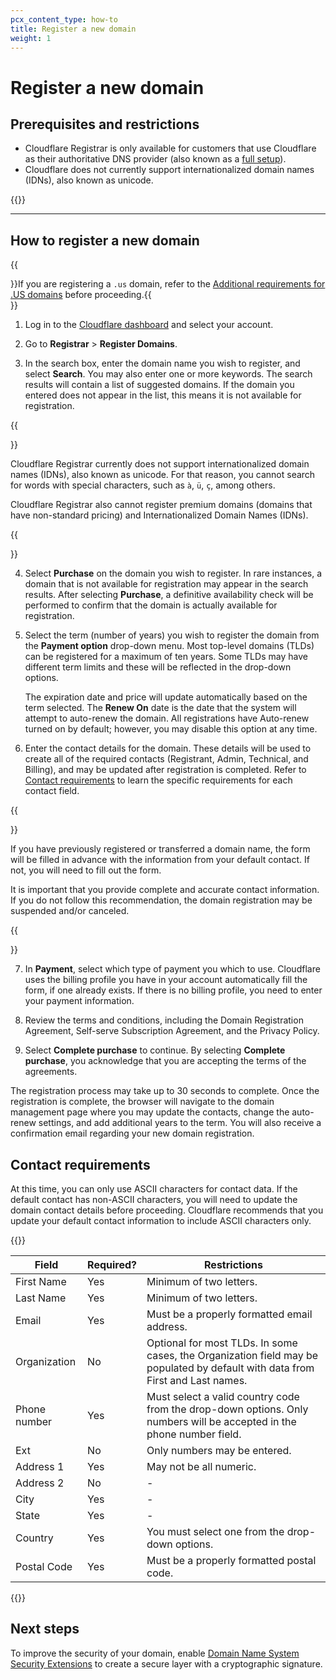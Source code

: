 ```yaml
---
pcx_content_type: how-to
title: Register a new domain
weight: 1
---
```


# Register a new domain

## Prerequisites and restrictions

* Cloudflare Registrar is only available for customers that use Cloudflare as their authoritative DNS provider (also known as a [full setup](/dns/zone-setups/)).
* Cloudflare does not currently support internationalized domain names (IDNs), also known as unicode.

{{<render file="_email-verification.md">}}

---

## How to register a new domain

{{<Aside type="note">}}If you are registering a `.us` domain, refer to the [Additional requirements for .US domains](/registrar/top-level-domains-supported/#additional-requirements-for-us-domains) before proceeding.{{</Aside>}}

1. Log in to the [Cloudflare dashboard](https://dash.cloudflare.com/login) and select your account. 

2. Go to **Registrar** > **Register Domains**.

3. In the search box, enter the domain name you wish to register, and select **Search**. You may also enter one or more keywords. The search results will contain a list of suggested domains. If the domain you entered does not appear in the list, this means it is not available for registration.

{{<Aside type="note">}}

Cloudflare Registrar currently does not support internationalized domain names (IDNs), also known as unicode. For that reason, you cannot search for words with special characters, such as `à`, `ü`, `ç`, among others.

Cloudflare Registrar also cannot register premium domains (domains that have non-standard pricing) and Internationalized Domain Names (IDNs).

{{</Aside>}}

4. Select **Purchase** on the domain you wish to register. In rare instances, a domain that is not available for registration may appear in the search results. After selecting **Purchase**, a definitive availability check will be performed to confirm that the domain is actually available for registration.

5. Select the term (number of years) you wish to register the domain from the **Payment option** drop-down menu. Most top-level domains (TLDs) can be registered for a maximum of ten years. Some TLDs may have different term limits and these will be reflected in the drop-down options.
   
    The expiration date and price will update automatically based on the term selected. The **Renew On** date is the date that the system will attempt to auto-renew the domain. All registrations have Auto-renew turned on by default; however, you may disable this option at any time.

6. Enter the contact details for the domain. These details will be used to create all of the required contacts (Registrant, Admin, Technical, and Billing), and may be updated after registration is completed. Refer to [Contact requirements](#contact-requirements) to learn the specific requirements for each contact field.    

{{<Aside type="note">}}

If you have previously registered or transferred a domain name, the form will be filled in advance with the information from your default contact. If not, you will need to fill out the form.

It is important that you provide complete and accurate contact information. If you do not follow this recommendation, the domain registration may be suspended and/or canceled.

{{</Aside>}}

7. In **Payment**, select which type of payment you which to use. Cloudflare uses the billing profile you have in your account automatically fill the form, if one already exists. If there is no billing profile, you need to enter your payment information.

8. Review the terms and conditions, including the Domain Registration Agreement, Self-serve Subscription Agreement, and the Privacy Policy. 

9. Select **Complete purchase** to continue. By selecting **Complete purchase**, you acknowledge that you are accepting the terms of the agreements.

The registration process may take up to 30 seconds to complete. Once the registration is complete, the browser will navigate to the domain management page where you may update the contacts, change the auto-renew settings, and add additional years to the term. You will also receive a confirmation email regarding your new domain registration.

## Contact requirements

At this time, you can only use ASCII characters for contact data. If the default contact has non-ASCII characters, you will need to update the domain contact details before proceeding. Cloudflare recommends that you update your default contact information to include ASCII characters only.

{{<table-wrap>}}

| Field        | Required? | Restrictions                                                                                                                   |
| ------------ | --------- | ------------------------------------------------------------------------------------------------------------------------------ |
| First Name   | Yes       | Minimum of two letters.                                                                                                        |
| Last Name    | Yes       | Minimum of two letters.                                                                                                        |
| Email        | Yes       | Must be a properly formatted email address.                                                                                    |
| Organization | No        | Optional for most TLDs. In some cases, the Organization field may be populated by default with data from First and Last names. |
| Phone number | Yes       | Must select a valid country code from the drop-down options. Only numbers will be accepted in the phone number field.          |
| Ext          | No        | Only numbers may be entered.                                                                                                   |
| Address 1    | Yes       | May not be all numeric.                                                                                                        |
| Address 2    | No        | -                                                                                                                              |
| City         | Yes       | -                                                                                                                              |
| State        | Yes       | -                                                                                                                              |
| Country      | Yes       | You must select one from the drop-down options.                                                                                |
| Postal Code  | Yes       | Must be a properly formatted postal code.                                                                                      |

{{</table-wrap>}}

## Next steps

To improve the security of your domain, enable [Domain Name System Security Extensions](/registrar/account-options/enable-dnssec/) to create a secure layer with a cryptographic signature.
